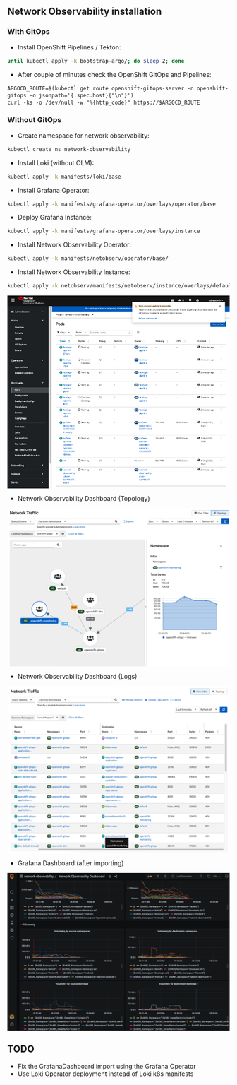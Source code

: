 ## Network Observability installation

### With GitOps 

* Install OpenShift Pipelines / Tekton:

```bash
until kubectl apply -k bootstrap-argo/; do sleep 2; done
```

* After couple of minutes check the OpenShift GitOps and Pipelines:

```
ARGOCD_ROUTE=$(kubectl get route openshift-gitops-server -n openshift-gitops -o jsonpath='{.spec.host}{"\n"}')
curl -ks -o /dev/null -w "%{http_code}" https://$ARGOCD_ROUTE
```

### Without GitOps

* Create namespace for network observability:

```sh
kubectl create ns network-observability
```

* Install Loki (without OLM):

```sh
kubectl apply -k manifests/loki/base
```

* Install Grafana Operator:

```sh
kubectl apply -k manifests/grafana-operator/overlays/operator/base
```

* Deploy Grafana Instance:

```sh
kubectl apply -k manifests/grafana-operator/overlays/instance
```

* Install Network Observability Operator:

```sh
kubectl apply -k manifests/netobserv/operator/base/
```

* Install Network Observability Instance:

```sh
kubectl apply -k netobserv/manifests/netobserv/instance/overlays/default/
```

<img align="center" width="570" src="assets/netobsv.png">

* Network Observability Dashboard (Topology)

<img align="center" width="570" src="assets/network-traffic.png">

* Network Observability Dashboard (Logs)

<img align="center" width="570" src="assets/network-traffic2.png">

* Grafana Dashboard (after importing)

<img align="center" width="570" src="assets/grafana-dashboard.png">

## TODO 

* Fix the GrafanaDashboard import using the Grafana Operator
* Use Loki Operator deployment instead of Loki k8s manifests